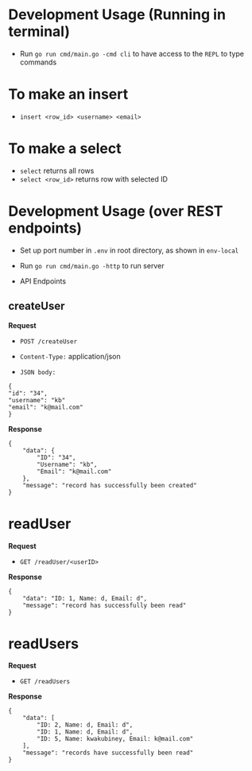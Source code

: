 # Development Usage (Running in terminal)

- Run `go run cmd/main.go -cmd cli` to have access to the `REPL` to type commands


# To make an insert

- `insert <row_id> <username> <email>`

# To make a select
- `select` returns all rows
- `select <row_id>` returns row with selected ID


# Development Usage (over REST endpoints)

- Set up port number in `.env` in root directory, as shown in `env-local`

- Run `go run cmd/main.go -http` to run server

- API Endpoints

## createUser

**Request**

+ `POST /createUser`

+ `Content-Type:` application/json

+ `JSON body:` 
```
{
"id": "34",
"username": "kb"
"email": "k@mail.com"
}
```

**Response**
```
{
    "data": {
        "ID": "34",
        "Username": "kb",
        "Email": "k@mail.com"
    },
    "message": "record has successfully been created"
}
```
# readUser

**Request**
+ `GET /readUser/<userID>`

**Response**
```
{
    "data": "ID: 1, Name: d, Email: d",
    "message": "record has successfully been read"
}
```
# readUsers

**Request**
+ `GET /readUsers`

**Response**
```
{
    "data": [
        "ID: 2, Name: d, Email: d",
        "ID: 1, Name: d, Email: d",
        "ID: 5, Name: kwakubiney, Email: k@mail.com"
    ],
    "message": "records have successfully been read"
}
```


